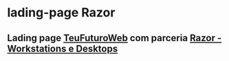 # lading-page Razor
<h2>Lading page <a href="https://meufuturodigital.org/teufuturo/">TeuFuturoWeb</a> com parceria <a href="https://workstation.razor.com.br/">Razor - Workstations e Desktops</a></h2>
